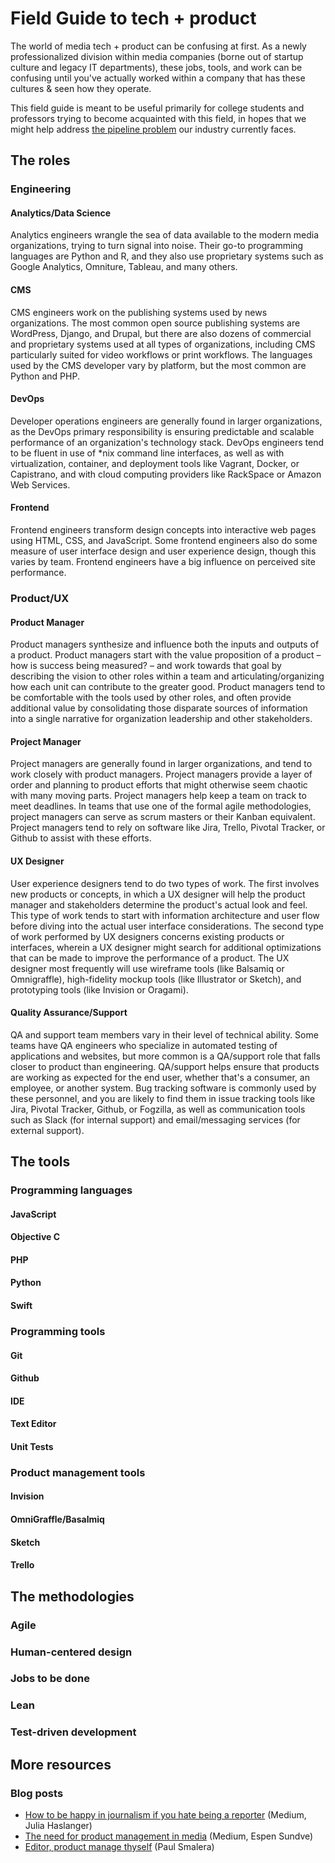# Field Guide to tech + product
The world of media tech + product can be confusing at first. As a newly professionalized division within media companies (borne out of startup culture and legacy IT departments), these jobs, tools, and work can be confusing until you've actually worked within a company that has these cultures & seen how they operate.

This field guide is meant to be useful primarily for college students and professors trying to become acquainted with this field, in hopes that we might help address [the pipeline problem](http://davisshaver.com/2015/08/18/weve-got-a-pipeline-problem-in-media-tech-product/) our industry currently faces.

## The roles
### Engineering
#### Analytics/Data Science
Analytics engineers wrangle the sea of data available to the modern media organizations, trying to turn signal into noise. Their go-to programming languages are Python and R, and they also use proprietary systems such as Google Analytics, Omniture, Tableau, and many others. 

#### CMS 
CMS engineers work on the publishing systems used by news organizations. The most common open source publishing systems are WordPress, Django, and Drupal, but there are also dozens of commercial and proprietary systems used at all types of organizations, including CMS particularly suited for video workflows or print workflows. The languages used by the CMS developer vary by platform, but the most common are Python and PHP.

#### DevOps
Developer operations engineers are generally found in larger organizations, as the DevOps primary responsibility is ensuring  predictable and scalable performance of an organization's technology stack. DevOps engineers tend to be fluent in use of *nix command line interfaces, as well as with virtualization, container, and deployment tools like Vagrant, Docker, or Capistrano, and with cloud computing providers like RackSpace or Amazon Web Services.

#### Frontend
Frontend engineers transform design concepts into interactive web pages using HTML, CSS, and JavaScript. Some frontend engineers also do some measure of user interface design and user experience design, though this varies by team. Frontend engineers have a big influence on perceived site performance.

### Product/UX
#### Product Manager
Product managers synthesize and influence both the inputs and outputs of a product. Product managers start with the value proposition of a product – how is success being measured? – and work towards that goal by describing the vision to other roles within a team and articulating/organizing how each unit can contribute to the greater good. Product managers tend to be comfortable with the tools used by other roles, and often provide additional value by consolidating those disparate sources of information into a single narrative for organization leadership and other stakeholders.

#### Project Manager
Project managers are generally found in larger organizations, and tend to work closely with product managers. Project managers provide a layer of order and planning to product efforts that might otherwise seem chaotic with many moving parts. Project managers help keep a team on track to meet deadlines. In teams that use one of the formal agile methodologies, project managers can serve as scrum masters or their Kanban equivalent. Project managers tend to rely on software like Jira, Trello, Pivotal Tracker, or Github to assist with these efforts.

#### UX Designer
User experience designers tend to do two types of work. The first involves new products or concepts, in which a UX designer will help the product manager and stakeholders determine the product's actual look and feel. This type of work tends to start with information architecture and user flow before diving into the actual user interface considerations. The second type of work performed by UX designers concerns existing products or interfaces, wherein a UX designer might search for additional optimizations that can be made to improve the performance of a product. The UX designer most frequently will use wireframe tools (like Balsamiq or Omnigraffle), high-fidelity mockup tools (like Illustrator or Sketch), and prototyping tools (like Invision or Oragami).

#### Quality Assurance/Support
QA and support team members vary in their level of technical ability. Some teams have QA engineers who specialize in automated testing of applications and websites, but more common is a QA/support role that falls closer to product than engineering. QA/support helps ensure that products are working as expected for the end user, whether that's a consumer, an employee, or another system. Bug tracking software is commonly used by these personnel, and you are likely to find them in issue tracking tools like Jira, Pivotal Tracker, Github, or Fogzilla, as well as communication tools such as Slack (for internal support) and email/messaging services (for external support).

## The tools
### Programming languages
#### JavaScript
#### Objective C
#### PHP
#### Python
#### Swift
### Programming tools
#### Git
#### Github
#### IDE
#### Text Editor
#### Unit Tests
### Product management tools
#### Invision
#### OmniGraffle/Basalmiq
#### Sketch
#### Trello
## The methodologies
### Agile
### Human-centered design
### Jobs to be done
### Lean
### Test-driven development
## More resources
### Blog posts
- [How to be happy in journalism if you hate being a reporter](https://medium.com/thoughts-on-journalism/how-be-happy-in-journalism-if-you-hate-being-a-reporter-330455b87aec) (Medium, Julia Haslanger)
- [The need for product management in media](https://medium.com/@sundve/the-need-for-product-management-in-media-fe02cddf5ec3) (Medium, Espen Sundve)
- [Editor, product manage thyself](https://medium.com/technology-liberal-arts/editor-product-manage-thyself-b057af9c483e) (Paul Smalera)